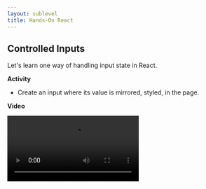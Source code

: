 ```yaml
---
layout: sublevel
title: Hands-On React
---
```


## Controlled Inputs

Let's learn one way of handling input state in React.

**Activity**

* Create an input where its value is mirrored, styled, in the page.

**Video**

<video src="https://s3-us-west-2.amazonaws.com/nddg-vids/lesson-06-controlled-inputs.mp4" style="max-width: 60%;" controls></video>

